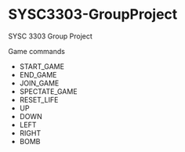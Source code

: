 SYSC3303-GroupProject
=====================

SYSC 3303 Group Project

Game commands

* START_GAME
* END_GAME
* JOIN_GAME
* SPECTATE_GAME
* RESET_LIFE
* UP
* DOWN
* LEFT
* RIGHT
* BOMB
